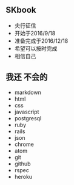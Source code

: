 ## SKbook
* 央行征信
* 开始于2016/9/18
* 准备完成于2016/12/18
* 希望可以按时完成
* 相信自己

## 我还 不会的
* markdown
* html
* css
* javascript
* postgresql
* ruby
* rails
* json
* chrome
* atom
* git
* github
* rspec
* heroku
